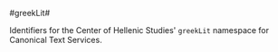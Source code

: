 #greekLit#


Identifiers for the Center of Hellenic Studies' `greekLit` namespace for Canonical Text Services.
